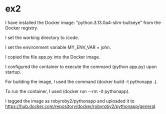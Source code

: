 # ex2
I have installed the Docker image: "python:3.13.0a4-slim-bullseye" from the Docker registry.

I set the working directory to /code.

I set the environment variable MY_ENV_VAR = john.

I copied the file app.py into the Docker image.

I configured the container to execute the command (python app.py) upon startup.

For building the image, I used the command (docker build -t pythonapp .).

To run the container, I used (docker run --rm -it pythonapp).

I tagged the image as robyroby2/pythonapp and uploaded it to https://hub.docker.com/repository/docker/robyroby2/pythonapp/general.